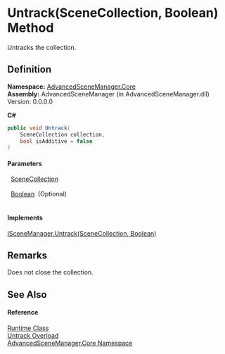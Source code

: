 # Untrack(SceneCollection, Boolean) Method


Untracks the collection.



## Definition
**Namespace:** <a href="N_AdvancedSceneManager_Core">AdvancedSceneManager.Core</a>  
**Assembly:** AdvancedSceneManager (in AdvancedSceneManager.dll) Version: 0.0.0.0

**C#**
``` C#
public void Untrack(
	SceneCollection collection,
	bool isAdditive = false
)
```



#### Parameters
<dl><dt>  <a href="T_AdvancedSceneManager_Models_SceneCollection">SceneCollection</a></dt><dd> </dd><dt>  <a href="https://learn.microsoft.com/dotnet/api/system.boolean" target="_blank" rel="noopener noreferrer">Boolean</a>  (Optional)</dt><dd> </dd></dl>

#### Implements
<a href="M_AdvancedSceneManager_DependencyInjection_ISceneManager_Untrack_1">ISceneManager.Untrack(SceneCollection, Boolean)</a>  


## Remarks
Does not close the collection.

## See Also


#### Reference
<a href="T_AdvancedSceneManager_Core_Runtime">Runtime Class</a>  
<a href="Overload_AdvancedSceneManager_Core_Runtime_Untrack">Untrack Overload</a>  
<a href="N_AdvancedSceneManager_Core">AdvancedSceneManager.Core Namespace</a>  
